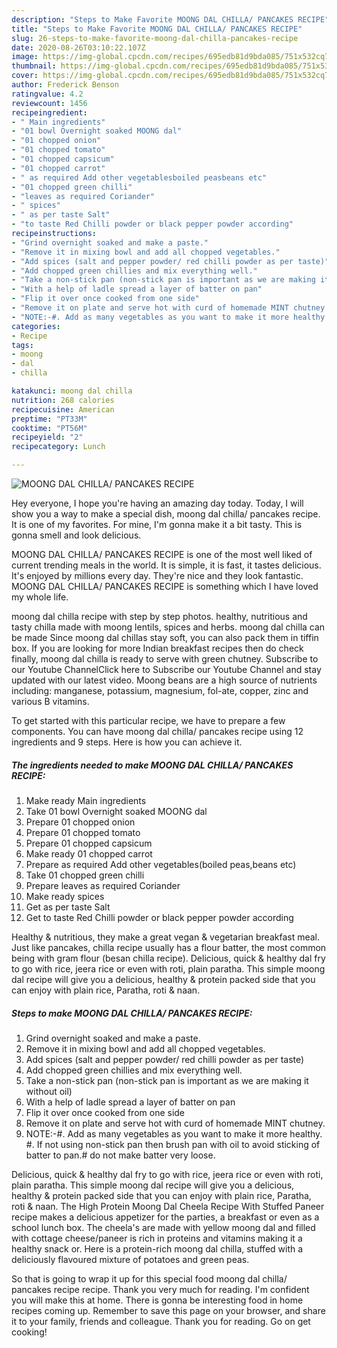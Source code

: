 ```yaml
---
description: "Steps to Make Favorite MOONG DAL CHILLA/ PANCAKES RECIPE"
title: "Steps to Make Favorite MOONG DAL CHILLA/ PANCAKES RECIPE"
slug: 26-steps-to-make-favorite-moong-dal-chilla-pancakes-recipe
date: 2020-08-26T03:10:22.107Z
image: https://img-global.cpcdn.com/recipes/695edb81d9bda085/751x532cq70/moong-dal-chilla-pancakes-recipe-recipe-main-photo.jpg
thumbnail: https://img-global.cpcdn.com/recipes/695edb81d9bda085/751x532cq70/moong-dal-chilla-pancakes-recipe-recipe-main-photo.jpg
cover: https://img-global.cpcdn.com/recipes/695edb81d9bda085/751x532cq70/moong-dal-chilla-pancakes-recipe-recipe-main-photo.jpg
author: Frederick Benson
ratingvalue: 4.2
reviewcount: 1456
recipeingredient:
- " Main ingredients"
- "01 bowl Overnight soaked MOONG dal"
- "01 chopped onion"
- "01 chopped tomato"
- "01 chopped capsicum"
- "01 chopped carrot"
- " as required Add other vegetablesboiled peasbeans etc"
- "01 chopped green chilli"
- "leaves as required Coriander"
- " spices"
- " as per taste Salt"
- "to taste Red Chilli powder or black pepper powder according"
recipeinstructions:
- "Grind overnight soaked and make a paste."
- "Remove it in mixing bowl and add all chopped vegetables."
- "Add spices (salt and pepper powder/ red chilli powder as per taste)"
- "Add chopped green chillies and mix everything well."
- "Take a non-stick pan (non-stick pan is important as we are making it without oil)"
- "With a help of ladle spread a layer of batter on pan"
- "Flip it over once cooked from one side"
- "Remove it on plate and serve hot with curd of homemade MINT chutney."
- "NOTE:-#. Add as many vegetables as you want to make it more healthy. #. If not using non-stick pan then brush pan with oil to avoid sticking of batter to pan.# do not make batter very loose."
categories:
- Recipe
tags:
- moong
- dal
- chilla

katakunci: moong dal chilla 
nutrition: 268 calories
recipecuisine: American
preptime: "PT33M"
cooktime: "PT56M"
recipeyield: "2"
recipecategory: Lunch

---
```



![MOONG DAL CHILLA/ PANCAKES RECIPE](https://img-global.cpcdn.com/recipes/695edb81d9bda085/751x532cq70/moong-dal-chilla-pancakes-recipe-recipe-main-photo.jpg)

Hey everyone, I hope you're having an amazing day today. Today, I will show you a way to make a special dish, moong dal chilla/ pancakes recipe. It is one of my favorites. For mine, I'm gonna make it a bit tasty. This is gonna smell and look delicious.

MOONG DAL CHILLA/ PANCAKES RECIPE is one of the most well liked of current trending meals in the world. It is simple, it is fast, it tastes delicious. It's enjoyed by millions every day. They're nice and they look fantastic. MOONG DAL CHILLA/ PANCAKES RECIPE is something which I have loved my whole life.

moong dal chilla recipe with step by step photos. healthy, nutritious and tasty chilla made with moong lentils, spices and herbs. moong dal chilla can be made Since moong dal chillas stay soft, you can also pack them in tiffin box. If you are looking for more Indian breakfast recipes then do check finally, moong dal chilla is ready to serve with green chutney. Subscribe to our Youtube ChannelClick here to Subscribe our Youtube Channel and stay updated with our latest video. Moong beans are a high source of nutrients including: manganese, potassium, magnesium, fol-ate, copper, zinc and various B vitamins.


To get started with this particular recipe, we have to prepare a few components. You can have moong dal chilla/ pancakes recipe using 12 ingredients and 9 steps. Here is how you can achieve it.

<!--inarticleads1-->

##### The ingredients needed to make MOONG DAL CHILLA/ PANCAKES RECIPE:

1. Make ready  Main ingredients
1. Take 01 bowl Overnight soaked MOONG dal
1. Prepare 01 chopped onion
1. Prepare 01 chopped tomato
1. Prepare 01 chopped capsicum
1. Make ready 01 chopped carrot
1. Prepare  as required Add other vegetables(boiled peas,beans etc)
1. Take 01 chopped green chilli
1. Prepare leaves as required Coriander
1. Make ready  spices
1. Get  as per taste Salt
1. Get to taste Red Chilli powder or black pepper powder according


Healthy &amp; nutritious, they make a great vegan &amp; vegetarian breakfast meal. Just like pancakes, chilla recipe usually has a flour batter, the most common being with gram flour (besan chilla recipe). Delicious, quick &amp; healthy dal fry to go with rice, jeera rice or even with roti, plain paratha. This simple moong dal recipe will give you a delicious, healthy &amp; protein packed side that you can enjoy with plain rice, Paratha, roti &amp; naan. 

<!--inarticleads2-->

##### Steps to make MOONG DAL CHILLA/ PANCAKES RECIPE:

1. Grind overnight soaked and make a paste.
1. Remove it in mixing bowl and add all chopped vegetables.
1. Add spices (salt and pepper powder/ red chilli powder as per taste)
1. Add chopped green chillies and mix everything well.
1. Take a non-stick pan (non-stick pan is important as we are making it without oil)
1. With a help of ladle spread a layer of batter on pan
1. Flip it over once cooked from one side
1. Remove it on plate and serve hot with curd of homemade MINT chutney.
1. NOTE:-#. Add as many vegetables as you want to make it more healthy. #. If not using non-stick pan then brush pan with oil to avoid sticking of batter to pan.# do not make batter very loose.


Delicious, quick &amp; healthy dal fry to go with rice, jeera rice or even with roti, plain paratha. This simple moong dal recipe will give you a delicious, healthy &amp; protein packed side that you can enjoy with plain rice, Paratha, roti &amp; naan. The High Protein Moong Dal Cheela Recipe With Stuffed Paneer recipe makes a delicious appetizer for the parties, a breakfast or even as a school lunch box. The cheela&#39;s are made with yellow moong dal and filled with cottage cheese/paneer is rich in proteins and vitamins making it a healthy snack or. Here is a protein-rich moong dal chilla, stuffed with a deliciously flavoured mixture of potatoes and green peas. 

So that is going to wrap it up for this special food moong dal chilla/ pancakes recipe recipe. Thank you very much for reading. I'm confident you will make this at home. There is gonna be interesting food in home recipes coming up. Remember to save this page on your browser, and share it to your family, friends and colleague. Thank you for reading. Go on get cooking!
